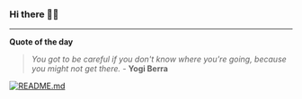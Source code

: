 ### Hi there 👋🏻


---

**Quote of the day**

> *You got to be careful if you don't know where you're going, because you might not get there.* - **Yogi Berra** 

[![README.md](https://github.com/marcolovazzano/marcolovazzano/actions/workflows/readme.yml/badge.svg?branch=main)](https://github.com/marcolovazzano/marcolovazzano/actions/workflows/readme.yml)
